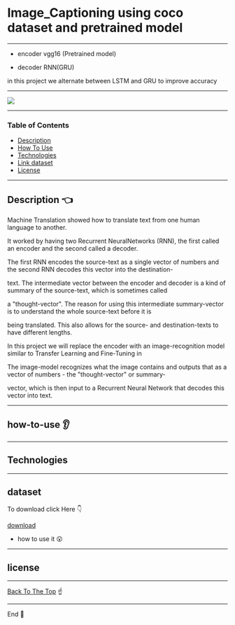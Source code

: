# Image_Captioning using coco dataset and pretrained model

---

- encoder vgg16 (Pretrained model)

- decoder RNN(GRU) 

in this project we alternate between LSTM and GRU to improve accuracy

---

<p>

<img src="https://user-images.githubusercontent.com/50107057/82888889-398a9080-9f4a-11ea-9acf-4d8dfad06df4.PNG">

</p>

---

### Table of Contents


- [Description](#description)
- [How To Use](#how-to-use)
- [Technologies](#Technologies)
- [Link dataset](#dataset)
- [License](#license)
---

## Description :point_left:

Machine Translation showed how to translate text from one human language to another. 

It worked by having two Recurrent NeuralNetworks (RNN), the first called an encoder and the second called a decoder. 

The first RNN encodes the source-text as a single vector of numbers and the second RNN decodes this vector into the destination-

text. The intermediate vector between the encoder and decoder is a kind of summary of the source-text, which is sometimes called

a "thought-vector". The reason for using this intermediate summary-vector is to understand the whole source-text before it is 

being translated. This also allows for the source- and destination-texts to have different lengths.

In this project we will replace the encoder with an image-recognition model similar to Transfer Learning and Fine-Tuning in 

 The image-model recognizes what the image contains and outputs that as a vector of numbers - the "thought-vector" or summary-
 
 vector, which is then input to a Recurrent Neural Network that decodes this vector into text.


---

## how-to-use :ear:


---

## Technologies


---


## dataset

To download click Here :point_down:

[download]()

- how to use it :open_mouth:



---

## license


---

[Back To The Top](#README.md) :point_up:

---

End :raising_hand:
